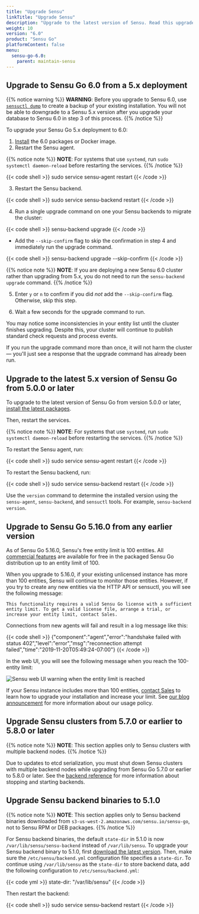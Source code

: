 ```yaml
---
title: "Upgrade Sensu"
linkTitle: "Upgrade Sensu"
description: "Upgrade to the latest version of Sensu. Read this upgrade guide to learn about the latest features and bug fixes in Sensu Go."
weight: 10
version: "6.0"
product: "Sensu Go"
platformContent: false
menu:
  sensu-go-6.0:
    parent: maintain-sensu
---
```


## Upgrade to Sensu Go 6.0 from a 5.x deployment

{{% notice warning %}}
**WARNING**: Before you upgrade to Sensu 6.0, use [`sensuctl dump`](../../../sensuctl/back-up-recover) to create a backup of your existing installation.
You will not be able to downgrade to a Sensu 5.x version after you upgrade your database to Sensu 6.0 in step 3 of this process.
{{% /notice %}}

To upgrade your Sensu Go 5.x deployment to 6.0:

1. [Install][1] the 6.0 packages or Docker image.
2. Restart the Sensu agent.
   
 {{% notice note %}}
   **NOTE**: For systems that use `systemd`, run `sudo systemctl daemon-reload` before restarting the services.
{{% /notice %}}

  {{< code shell >}}
sudo service sensu-agent restart
{{< /code >}}

3. Restart the Sensu backend.

  {{< code shell >}}
sudo service sensu-backend restart
{{< /code >}}

4. Run a single upgrade command on one your Sensu backends to migrate the cluster:

  {{< code shell >}}
sensu-backend upgrade
{{< /code >}}

   - Add the `--skip-confirm` flag to skip the confirmation in step 4 and immediately run the upgrade command.

  {{< code shell >}}
sensu-backend upgrade --skip-confirm
{{< /code >}}

  {{% notice note %}}
   **NOTE**: If you are deploying a new Sensu 6.0 cluster rather than upgrading from 5.x, you do not need to run the `sensu-backend upgrade` command.
{{% /notice %}}

5. Enter `y` or `n` to confirm if you did *not* add the `--skip-confirm` flag. Otherwise, skip this step.

6. Wait a few seconds for the upgrade command to run.

You may notice some inconsistencies in your entity list until the cluster finishes upgrading.
Despite this, your cluster will continue to publish standard check requests and process events.

If you run the upgrade command more than once, it will not harm the cluster &mdash; you'll just see a response that the upgrade command has already been run. 

## Upgrade to the latest 5.x version of Sensu Go from 5.0.0 or later

To upgrade to the latest version of Sensu Go from version 5.0.0 or later, [install the latest packages][1].

Then, restart the services.

{{% notice note %}}
**NOTE**: For systems that use `systemd`, run `sudo systemctl daemon-reload` before restarting the services.
{{% /notice %}}

To restart the Sensu agent, run:

{{< code shell >}}
sudo service sensu-agent restart
{{< /code >}}

To restart the Sensu backend, run:

{{< code shell >}}
sudo service sensu-backend restart
{{< /code >}}

Use the `version` command to determine the installed version using the `sensu-agent`, `sensu-backend`, and `sensuctl` tools.
For example, `sensu-backend version`.

## Upgrade to Sensu Go 5.16.0 from any earlier version

As of Sensu Go 5.16.0, Sensu's free entity limit is 100 entities.
All [commercial features][6] are available for free in the packaged Sensu Go distribution up to an entity limit of 100.

When you upgrade to 5.16.0, if your existing unlicensed instance has more than 100 entities, Sensu will continue to monitor those entities.
However, if you try to create any new entities via the HTTP API or sensuctl, you will see the following message:

`This functionality requires a valid Sensu Go license with a sufficient entity limit. To get a valid license file, arrange a trial, or increase your entity limit, contact Sales.`

Connections from new agents will fail and result in a log message like this:

{{< code shell >}}
{"component":"agent","error":"handshake failed with status 402","level":"error","msg":"reconnection attempt failed","time":"2019-11-20T05:49:24-07:00"}
{{< /code >}}

In the web UI, you will see the following message when you reach the 100-entity limit:

![Sensu web UI warning when the entity limit is reached][3]

If your Sensu instance includes more than 100 entities, [contact Sales][4] to learn how to upgrade your installation and increase your limit.
See [our blog announcement][5] for more information about our usage policy.

## Upgrade Sensu clusters from 5.7.0 or earlier to 5.8.0 or later

{{% notice note %}}
**NOTE**: This section applies only to Sensu clusters with multiple backend nodes.
{{% /notice %}}

Due to updates to etcd serialization, you must shut down Sensu clusters with multiple backend nodes while upgrading from Sensu Go 5.7.0 or earlier to 5.8.0 or later.
See the [backend reference][2] for more information about stopping and starting backends.

## Upgrade Sensu backend binaries to 5.1.0

{{% notice note %}}
**NOTE**: This section applies only to Sensu backend binaries downloaded from `s3-us-west-2.amazonaws.com/sensu.io/sensu-go`, not to Sensu RPM or DEB packages.
{{% /notice %}}

For Sensu backend binaries, the default `state-dir` in 5.1.0 is now `/var/lib/sensu/sensu-backend` instead of `/var/lib/sensu`.
To upgrade your Sensu backend binary to 5.1.0, first [download the latest version][1].
Then, make sure the `/etc/sensu/backend.yml` configuration file specifies a `state-dir`.
To continue using `/var/lib/sensu` as the `state-dir` to store backend data, add the following configuration to `/etc/sensu/backend.yml`:

{{< code yml >}}
state-dir: "/var/lib/sensu"
{{< /code >}}

Then restart the backend:

{{< code shell >}}
sudo service sensu-backend restart
{{< /code >}}


[1]: ../../deploy-sensu/install-sensu/
[2]: ../../../observability-pipeline/observe-schedule/backend#operation
[3]: /images/web-ui-entity-warning.png
[4]: https://sensu.io/contact?subject=contact-sales/
[5]: https://sensu.io/blog/one-year-of-sensu-go
[6]: ../../../commercial/
